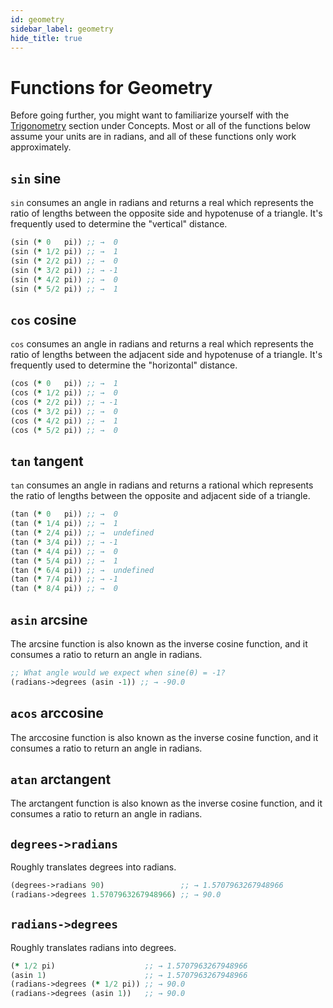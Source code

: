 ```yaml
---
id: geometry
sidebar_label: geometry
hide_title: true
---
```


# Functions for Geometry

Before going further, you might want to familiarize yourself with the 
[Trigonometry](trigonometry.md) section under Concepts. Most or all of the
functions below assume your units are in radians, and all of these functions
only work approximately.

## `sin` sine

`sin` consumes an angle in radians and returns a real which represents the ratio
of lengths between the opposite side and hypotenuse of a triangle. It's 
frequently used to determine the "vertical" distance.

``` clojure
(sin (* 0   pi)) ;; →  0
(sin (* 1/2 pi)) ;; →  1
(sin (* 2/2 pi)) ;; →  0
(sin (* 3/2 pi)) ;; → -1
(sin (* 4/2 pi)) ;; →  0
(sin (* 5/2 pi)) ;; →  1
```

## `cos` cosine

`cos` consumes an angle in radians and returns a real which represents the ratio
of lengths between the adjacent side and hypotenuse of a triangle. It's 
frequently used to determine the "horizontal" distance.

``` clojure
(cos (* 0   pi)) ;; →  1
(cos (* 1/2 pi)) ;; →  0
(cos (* 2/2 pi)) ;; → -1
(cos (* 3/2 pi)) ;; →  0
(cos (* 4/2 pi)) ;; →  1
(cos (* 5/2 pi)) ;; →  0
```

## `tan` tangent

`tan` consumes an angle in radians and returns a rational which represents the
ratio of lengths between the opposite and adjacent side of a triangle.

``` clojure
(tan (* 0   pi)) ;; →  0
(tan (* 1/4 pi)) ;; →  1
(tan (* 2/4 pi)) ;; →  undefined
(tan (* 3/4 pi)) ;; → -1
(tan (* 4/4 pi)) ;; →  0
(tan (* 5/4 pi)) ;; →  1
(tan (* 6/4 pi)) ;; →  undefined
(tan (* 7/4 pi)) ;; → -1
(tan (* 8/4 pi)) ;; →  0
```

## `asin` arcsine

The arcsine function is also known as the inverse cosine function, and it 
consumes a ratio to return an angle in radians.

``` clojure
;; What angle would we expect when sine(θ) = -1?
(radians->degrees (asin -1)) ;; → -90.0
```

## `acos` arccosine

The arccosine function is also known as the inverse cosine function, and it 
consumes a ratio to return an angle in radians.

## `atan` arctangent

The arctangent function is also known as the inverse cosine function, and it 
consumes a ratio to return an angle in radians.

## `degrees->radians`

Roughly translates degrees into radians.

``` clojure
(degrees->radians 90)                 ;; → 1.5707963267948966
(radians->degrees 1.5707963267948966) ;; → 90.0
```

## `radians->degrees`

Roughly translates radians into degrees.

``` clojure
(* 1/2 pi)                    ;; → 1.5707963267948966
(asin 1)                      ;; → 1.5707963267948966
(radians->degrees (* 1/2 pi)) ;; → 90.0
(radians->degrees (asin 1))   ;; → 90.0
```

